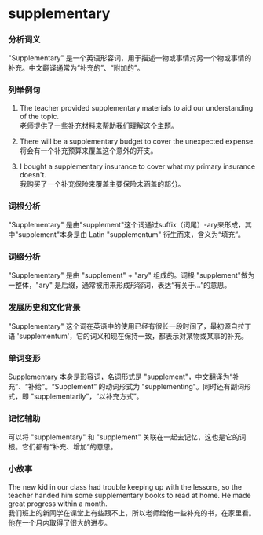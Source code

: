 # supplementary

### 分析词义

  

"Supplementary" 是一个英语形容词，用于描述一物或事情对另一个物或事情的补充。中文翻译通常为“补充的”、“附加的”。

  

### 列举例句

  

1.  The teacher provided supplementary materials to aid our understanding of the topic.  
    老师提供了一些补充材料来帮助我们理解这个主题。
    
      
    
2.  There will be a supplementary budget to cover the unexpected expense.  
    将会有一个补充预算来覆盖这个意外的开支。
    
      
    
3.  I bought a supplementary insurance to cover what my primary insurance doesn't.  
    我购买了一个补充保险来覆盖主要保险未涵盖的部分。
    
      
    

  

### 词根分析

  

"Supplementary" 是由"supplement"这个词通过suffix（词尾）-ary来形成，其中"supplement"本身是由 Latin "supplementum" 衍生而来，含义为“填充”。

  

### 词缀分析

  

"Supplementary" 是由 "supplement" + "ary" 组成的。词根 "supplement"做为一整体，"ary" 是后缀，通常被用来形成形容词，表达“有关于…”的意思。

  

### 发展历史和文化背景

  

"Supplementary" 这个词在英语中的使用已经有很长一段时间了，最初源自拉丁语 'supplementum'，它的词义和现在保持一致，都表示对某物或某事的补充。

  

### 单词变形

  

Supplementary 本身是形容词，名词形式是 "supplement"，中文翻译为“补充”、“补给”。“Supplement” 的动词形式为 "supplementing"。同时还有副词形式，即 "supplementarily"，“以补充方式”。

  

### 记忆辅助

  

可以将 "supplementary" 和 "supplement" 关联在一起去记忆，这也是它的词根。它们都有“补充、增加”的意思。

  

### 小故事

  

The new kid in our class had trouble keeping up with the lessons, so the teacher handed him some supplementary books to read at home. He made great progress within a month.  
我们班上的新同学在课堂上有些跟不上，所以老师给他一些补充的书，在家里看。他在一个月内取得了很大的进步。
